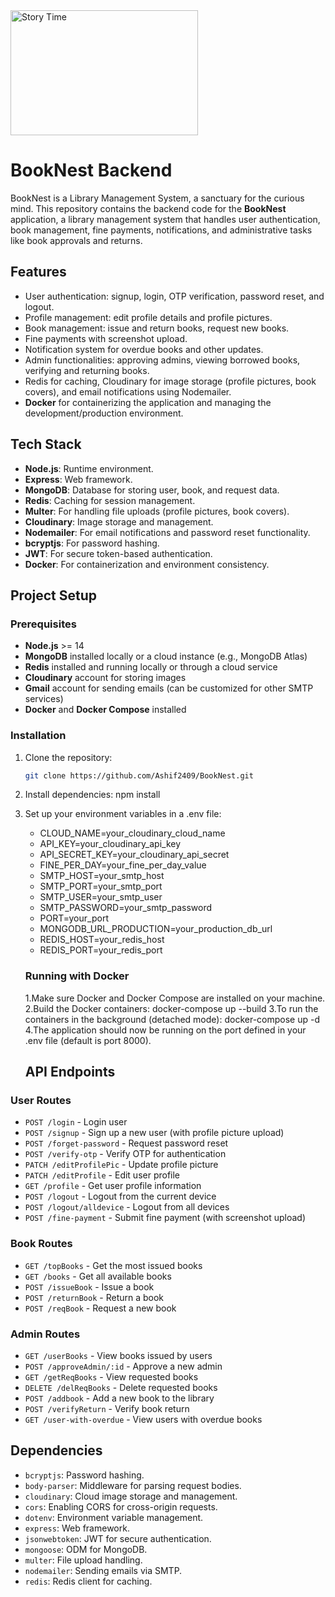 <img src="https://pingwings.ca/wp-content/uploads/2020/12/story-time.gif" alt="Story Time" width="300" height="200"/>

# BookNest Backend

BookNest is a Library Management System, a sanctuary for the curious mind.
This repository contains the backend code for the **BookNest** application, a library management system that handles user authentication, book management, fine payments, notifications, and administrative tasks like book approvals and returns.


## Features

- User authentication: signup, login, OTP verification, password reset, and logout.
- Profile management: edit profile details and profile pictures.
- Book management: issue and return books, request new books.
- Fine payments with screenshot upload.
- Notification system for overdue books and other updates.
- Admin functionalities: approving admins, viewing borrowed books, verifying and returning books.
- Redis for caching, Cloudinary for image storage (profile pictures, book covers), and email notifications using Nodemailer.
- **Docker** for containerizing the application and managing the development/production environment.

## Tech Stack

- **Node.js**: Runtime environment.
- **Express**: Web framework.
- **MongoDB**: Database for storing user, book, and request data.
- **Redis**: Caching for session management.
- **Multer**: For handling file uploads (profile pictures, book covers).
- **Cloudinary**: Image storage and management.
- **Nodemailer**: For email notifications and password reset functionality.
- **bcryptjs**: For password hashing.
- **JWT**: For secure token-based authentication.
- **Docker**: For containerization and environment consistency.

## Project Setup

### Prerequisites

- **Node.js** >= 14
- **MongoDB** installed locally or a cloud instance (e.g., MongoDB Atlas)
- **Redis** installed and running locally or through a cloud service
- **Cloudinary** account for storing images
- **Gmail** account for sending emails (can be customized for other SMTP services)
- **Docker** and **Docker Compose** installed

### Installation

1. Clone the repository:

   ```bash
   git clone https://github.com/Ashif2409/BookNest.git

2. Install dependencies:
    npm install

3. Set up your environment variables in a .env file:
   - CLOUD_NAME=your_cloudinary_cloud_name
   - API_KEY=your_cloudinary_api_key
   - API_SECRET_KEY=your_cloudinary_api_secret
   - FINE_PER_DAY=your_fine_per_day_value
   - SMTP_HOST=your_smtp_host
   - SMTP_PORT=your_smtp_port
   - SMTP_USER=your_smtp_user
   - SMTP_PASSWORD=your_smtp_password
   - PORT=your_port
   - MONGODB_URL_PRODUCTION=your_production_db_url
   - REDIS_HOST=your_redis_host
   - REDIS_PORT=your_redis_port

   ### Running with Docker
   1.Make sure Docker and Docker Compose are installed on your machine.
   2.Build the Docker containers:
     docker-compose up --build
   3.To run the containers in the background (detached mode):
     docker-compose up -d
   4.The application should now be running on the port defined in your .env file (default is port 8000).

   ## API Endpoints

### User Routes

- `POST /login` - Login user
- `POST /signup` - Sign up a new user (with profile picture upload)
- `POST /forget-password` - Request password reset
- `POST /verify-otp` - Verify OTP for authentication
- `PATCH /editProfilePic` - Update profile picture
- `PATCH /editProfile` - Edit user profile
- `GET /profile` - Get user profile information
- `POST /logout` - Logout from the current device
- `POST /logout/alldevice` - Logout from all devices
- `POST /fine-payment` - Submit fine payment (with screenshot upload)

### Book Routes

- `GET /topBooks` - Get the most issued books
- `GET /books` - Get all available books
- `POST /issueBook` - Issue a book
- `POST /returnBook` - Return a book
- `POST /reqBook` - Request a new book

### Admin Routes

- `GET /userBooks` - View books issued by users
- `POST /approveAdmin/:id` - Approve a new admin
- `GET /getReqBooks` - View requested books
- `DELETE /delReqBooks` - Delete requested books
- `POST /addbook` - Add a new book to the library
- `POST /verifyReturn` - Verify book return
- `GET /user-with-overdue` - View users with overdue books

## Dependencies

- `bcryptjs`: Password hashing.
- `body-parser`: Middleware for parsing request bodies.
- `cloudinary`: Cloud image storage and management.
- `cors`: Enabling CORS for cross-origin requests.
- `dotenv`: Environment variable management.
- `express`: Web framework.
- `jsonwebtoken`: JWT for secure authentication.
- `mongoose`: ODM for MongoDB.
- `multer`: File upload handling.
- `nodemailer`: Sending emails via SMTP.
- `redis`: Redis client for caching.

   
